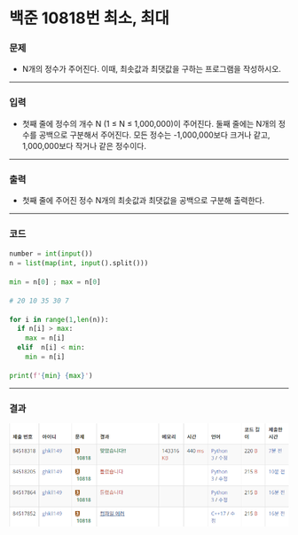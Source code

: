# 백준 10818번 최소, 최대

### 문제

- N개의 정수가 주어진다. 이때, 최솟값과 최댓값을 구하는 프로그램을 작성하시오.

---

### 입력

- 첫째 줄에 정수의 개수 N (1 ≤ N ≤ 1,000,000)이 주어진다. 둘째 줄에는 N개의 정수를 공백으로 구분해서 주어진다. 모든 정수는 -1,000,000보다 크거나 같고, 1,000,000보다 작거나 같은 정수이다.

---

### 출력

- 첫째 줄에 주어진 정수 N개의 최솟값과 최댓값을 공백으로 구분해 출력한다.

---

### 코드

```python
number = int(input())
n = list(map(int, input().split()))

min = n[0] ; max = n[0]

# 20 10 35 30 7

for i in range(1,len(n)):
  if n[i] > max:
    max = n[i]
  elif  n[i] < min:
    min = n[i]

print(f'{min} {max}')

```

---

### 결과

![alt text](image-1.png)
